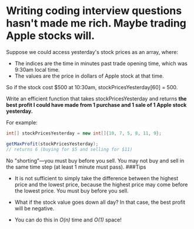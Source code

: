 # Writing coding interview questions hasn't made me rich. Maybe trading Apple stocks will.
Suppose we could access yesterday's stock prices as an array, where:

* The indices are the time in minutes past trade opening time, which was 9:30am local time.
* The values are the price in dollars of Apple stock at that time.

So if the stock cost $500 at 10:30am, stockPricesYesterday[60] = 500.

Write an efficient function that takes stockPricesYesterday and returns **the best profit I could have made from 1 purchase and 1 sale of 1 Apple stock yesterday.**

For example:

```Java
int[] stockPricesYesterday = new int[]{10, 7, 5, 8, 11, 9};

getMaxProfit(stockPricesYesterday);
// returns 6 (buying for $5 and selling for $11)
```
No "shorting"—you must buy before you sell. You may not buy and sell in the same time step (at least 1 minute must pass).
###Tips
* It is not sufficient to simply take the difference between the highest price and the lowest price, because the highest price may come before the lowest price. You must buy before you sell.

* What if the stock value goes down all day? In that case, the best profit will be negative.

* You can do this in _O(n)_ time and _O(1)_ space!
